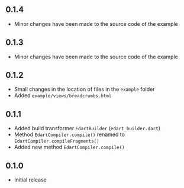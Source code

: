 ## 0.1.4

- Minor changes have been made to the source code of the example

## 0.1.3

- Minor changes have been made to the source code of the example

## 0.1.2

- Small changes in the location of files in the `example` folder
- Added `example/views/breadcrumbs.html`

## 0.1.1

- Added build transformer `EdartBuilder` (`edart_builder.dart`)
- Method `EdartCompiler.compile()` renamed to `EdartCompiler.compileFragments()`
- Added new method `EdartCompiler.compile()`

## 0.1.0

- Initial release
